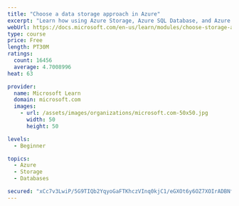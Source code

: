 ```yaml
---
title: "Choose a data storage approach in Azure"
excerpt: "Learn how using Azure Storage, Azure SQL Database, and Azure Cosmos DB - or a combination of them - for your business scenario is the best way to get the most performant solution."
webUrl: https://docs.microsoft.com/en-us/learn/modules/choose-storage-approach-in-azure/
type: course
price: Free
length: PT30M
ratings:
  count: 16456
  average: 4.7008996
heat: 63

provider:
  name: Microsoft Learn
  domain: microsoft.com
  images:
    - url: /assets/images/organizations/microsoft.com-50x50.jpg
      width: 50
      height: 50

levels:
  - Beginner

topics:
  - Azure
  - Storage
  - Databases

secured: "xCc7v3LwiP/5G9TIQb2YqyoGaFTKhczVInq0kjC1/eGXOt6y6OZ7XOIrADBNf3hfCsjxCozfx0faZM7Xk+/EUmxvJ7RL6oMKHwIkZflNpnq4GRdefRVnB86nsXLcAZTrLQQyHG5i6gQllNzgJnjlo8e6/f/9Rk/QSud+zUg+LTAony08N6uMA2X92ug7DgoR0EAgDqfYb/jec4pHufqr9LdAAOxDJSTQ9xUXecdxy10d4fkBnKrdh8b1AW85ehPbsT3DlrGOZHxgJ69ulDyZc7toIKtpkvdCyEU4NEFu/Sm3A4rJoE1SPSDv+Zu1Dpo1yqmkh11Kki5M3qZUICft4jYwtX5tSdPScZUUA3Xt4M9SkGaAYrsBpd10Q38DUPhHdGWB8RUojArCRwxuSx3+cche9pbSW6sSFP1YQBX5n/vZ9ElhGOXyoTkJZU1yXOjf;wz51JAsaDnCahX0tPsFVrg=="
---
```


